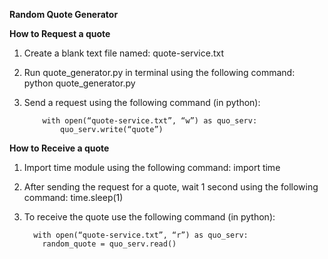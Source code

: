 **Random Quote Generator**


**How to Request a quote**
  1.	Create a blank text file named: quote-service.txt
  2.	Run quote_generator.py in terminal using the following command: python quote_generator.py
  3.	Send a request using the following command (in python):

                with open(“quote-service.txt”, “w”) as quo_serv:
	                quo_serv.write(“quote”)


**How to Receive a quote**
  1.	Import time module using the following command: import time
  2.  After sending the request for a quote, wait 1 second using the following command: time.sleep(1)
  3.	To receive the quote use the following command (in python):

              with open(“quote-service.txt”, “r”) as quo_serv:
                random_quote = quo_serv.read()
